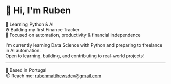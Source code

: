 # 👋 Hi, I'm Ruben

🚀 Learning Python & AI  
⚙️ Building my first Finance Tracker  
🧠 Focused on automation, productivity & financial independence  

I'm currently learning Data Science with Python and preparing to freelance in AI automation.  
Open to learning, building, and contributing to real-world projects!

---

📍 Based in Portugal  
📫 Reach me: rubenmatthewsdev@gmail.com
